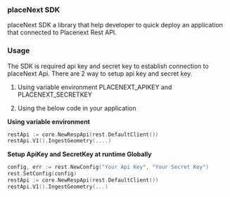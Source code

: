 ### placeNext SDK ###

placeNext SDK a library that help developer to quick deploy an application
that connected to Placenext Rest API.

### Usage ###

The SDK is required api key and secret key to establish connection to placeNext Api.
There are 2 way to setup api key and secret key.

1. Using variable environment PLACENEXT_APIKEY and PLACENEXT_SECRETKEY

2. Using the below code in your application

**Using variable environment**

```go
restApi := core.NewRespApi(rest.DefaultClient())
restApi.V1().IngestGeometry(....)
```

**Setup ApiKey and SecretKey at runtime Globally**

```go
config, err := rest.NewConfig("Your Api Key", "Your Secret Key")
rest.SetConfig(config)
restApi := core.NewRespApi(rest.DefaultClient())
restApi.V1().IngestGeometry(...)
```
